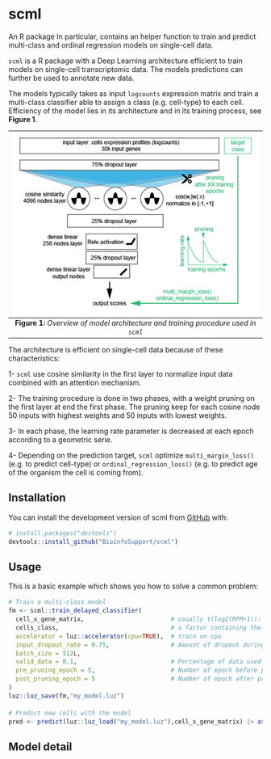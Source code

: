 

# scml

An R package 
In particular, contains an helper function to train and predict multi-class and ordinal regression models on single-cell data.



`scml` is a R package with a Deep Learning architecture efficient to train models 
on single-cell transcriptomic data. The models predictions can further be used 
to annotate new data. 

The models typically takes as 
input `logcounts` expression matrix and train a multi-class classifier able to 
assign a class (e.g. cell-type) to each cell. Efficiency of the model lies in 
its architecture and in its training process, see **Figure 1**.


| ![](man/figures/nn_arch.png) |
|:--:|
| **Figure 1:** *Overview of model architecture and training procedure used in `scml`* |


The architecture is efficient on single-cell data because of these characteristics:

1- `scml` use cosine similarity in the first layer to normalize input data 
    combined with an attention mechanism.

2- The training procedure is done in two phases, with a weight pruning on the 
   first layer at end the first phase. The pruning keep for each cosine node 
   50 inputs with highest weights and 50 inputs with lowest weights.

3- In each phase, the learning rate parameter is decreased at each epoch 
   according to a geometric serie.

4- Depending on the prediction target, `scml` optimize `multi_margin_loss()` 
   (e.g. to predict cell-type) or `ordinal_regression_loss()` (e.g. to predict
   age of the organism the cell is coming from).


## Installation

You can install the development version of scml from [GitHub](https://github.com/) with:

``` r
# install.packages("devtools")
devtools::install_github("BioinfoSupport/scml")
```

## Usage

This is a basic example which shows you how to solve a common problem:

``` r
# Train a multi-class model
fm <- scml::train_delayed_classifier(
  cell_x_gene_matrix,                        # usually t(log2(RPM+1)): expression matrix with genes as column, so often transposed
  cells_class,                               # a factor containing the class of the cells
  accelerator = luz::accelerator(cpu=TRUE),  # train on cpu
  input_dropout_rate = 0.75,                 # Amount of dropout during training
  batch_size = 512L,
  valid_data = 0.1,                          # Percentage of data used for validation
  pre_pruning_epoch = 5,                     # Number of epoch before pruning the model
  post_pruning_epoch = 5                     # Number of epoch after pruning the model
)
luz::luz_save(fm,"my_model.luz")

# Predict new cells with the model
pred <- predict(luz::luz_load("my_model.luz"),cell_x_gene_matrix) |> as_array()
```


## Model detail




